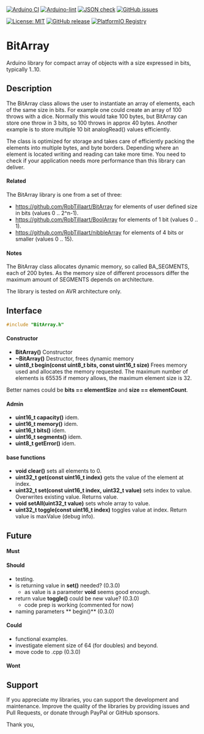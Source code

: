
[![Arduino CI](https://github.com/RobTillaart/BitArray/workflows/Arduino%20CI/badge.svg)](https://github.com/marketplace/actions/arduino_ci)
[![Arduino-lint](https://github.com/RobTillaart/BitArray/actions/workflows/arduino-lint.yml/badge.svg)](https://github.com/RobTillaart/BitArray/actions/workflows/arduino-lint.yml)
[![JSON check](https://github.com/RobTillaart/BitArray/actions/workflows/jsoncheck.yml/badge.svg)](https://github.com/RobTillaart/BitArray/actions/workflows/jsoncheck.yml)
[![GitHub issues](https://img.shields.io/github/issues/RobTillaart/BitArray.svg)](https://github.com/RobTillaart/BitArray/issues)

[![License: MIT](https://img.shields.io/badge/license-MIT-green.svg)](https://github.com/RobTillaart/BitArray/blob/master/LICENSE)
[![GitHub release](https://img.shields.io/github/release/RobTillaart/BitArray.svg?maxAge=3600)](https://github.com/RobTillaart/BitArray/releases)
[![PlatformIO Registry](https://badges.registry.platformio.org/packages/robtillaart/library/BitArray.svg)](https://registry.platformio.org/libraries/robtillaart/BitArray)


# BitArray

Arduino library for compact array of objects with a size expressed in bits, typically 1..10.


## Description

The BitArray class allows the user to instantiate an array of elements, each of the same size in bits.
For example one could create an array of 100 throws with a dice. Normally this would take 100 bytes,
but BitArray can store one throw in 3 bits, so 100 throws in approx 40 bytes.
Another example is to store multiple 10 bit analogRead() values efficiently.

The class is optimized for storage and takes care of efficiently packing the elements 
into multiple bytes, and byte borders. Depending where an element is located writing and reading
can take more time. You need to check if your application needs more performance than
this library can deliver. 

#### Related

The BitArray library is one from a set of three:

- https://github.com/RobTillaart/BitArray for elements of user defined size in bits (values 0 .. 2^n-1).
- https://github.com/RobTillaart/BoolArray for elements of 1 bit (values 0 .. 1).
- https://github.com/RobTillaart/nibbleArray for elements of 4 bits or smaller (values 0 .. 15).


#### Notes

The BitArray class allocates dynamic memory, so called BA_SEGMENTS, 
each of 200 bytes.
As the memory size of different processors differ the maximum amount of SEGMENTS 
depends on architecture.

The library is tested on AVR architecture only.


## Interface

```cpp
#include "BitArray.h"

```

#### Constructor

- **BitArray()** Constructor
- **~BitArray()** Destructor, frees dynamic memory
- **uint8_t begin(const uint8_t bits, const uint16_t size)** Frees memory used and allocates the memory requested. 
The maximum number of elements is 65535 if memory allows, 
the maximum element size is 32.

Better names could be **bits == elementSize** and **size == elementCount**.


#### Admin

- **uint16_t capacity()** idem.
- **uint16_t memory()** idem.
- **uint16_t bits()** idem.
- **uint16_t segments()** idem.
- **uint8_t  getError()** idem.


#### base functions

- **void clear()** sets all elements to 0.
- **uint32_t get(const uint16_t index)** gets the value of the element at index.
- **uint32_t set(const uint16_t index, uint32_t value)** sets index to value.
Overwrites existing value.
Returns value.
- **void setAll(uint32_t value)** sets whole array to value.
- **uint32_t toggle(const uint16_t index)** toggles value at index.
Return value is maxValue (debug info).


## Future

#### Must


#### Should

- testing.
- is returning value in **set()** needed? (0.3.0)
  - as value is a parameter **void** seems good enough.
- return value **toggle()** could be new value? (0.3.0)
  - code prep is working (commented for now)
- naming parameters ** begin()** (0.3.0)


#### Could

- functional examples.
- investigate element size of 64 (for doubles) and beyond.
- move code to .cpp (0.3.0)


#### Wont


## Support

If you appreciate my libraries, you can support the development and maintenance.
Improve the quality of the libraries by providing issues and Pull Requests, or
donate through PayPal or GitHub sponsors.

Thank you,


